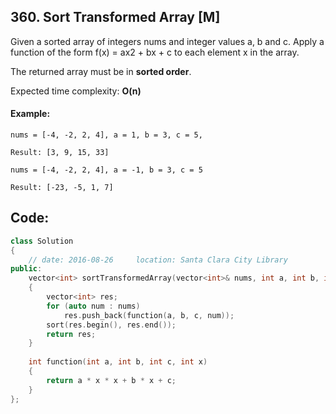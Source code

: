 ## 360. Sort Transformed Array [M]
Given a sorted array of integers nums and integer values a, b and c. Apply a function of the form f(x) = ax2 + bx + c to each element x in the array.

The returned array must be in **sorted order**.

Expected time complexity: **O(n)**

#### Example:
```
nums = [-4, -2, 2, 4], a = 1, b = 3, c = 5,

Result: [3, 9, 15, 33]

nums = [-4, -2, 2, 4], a = -1, b = 3, c = 5

Result: [-23, -5, 1, 7]
```

## Code:
```c++
class Solution 
{
    // date: 2016-08-26     location: Santa Clara City Library
public:
    vector<int> sortTransformedArray(vector<int>& nums, int a, int b, int c) 
    {
        vector<int> res;
        for (auto num : nums)
            res.push_back(function(a, b, c, num));
        sort(res.begin(), res.end());
        return res;
    }
    
    int function(int a, int b, int c, int x)
    {
        return a * x * x + b * x + c;
    }
};
```
